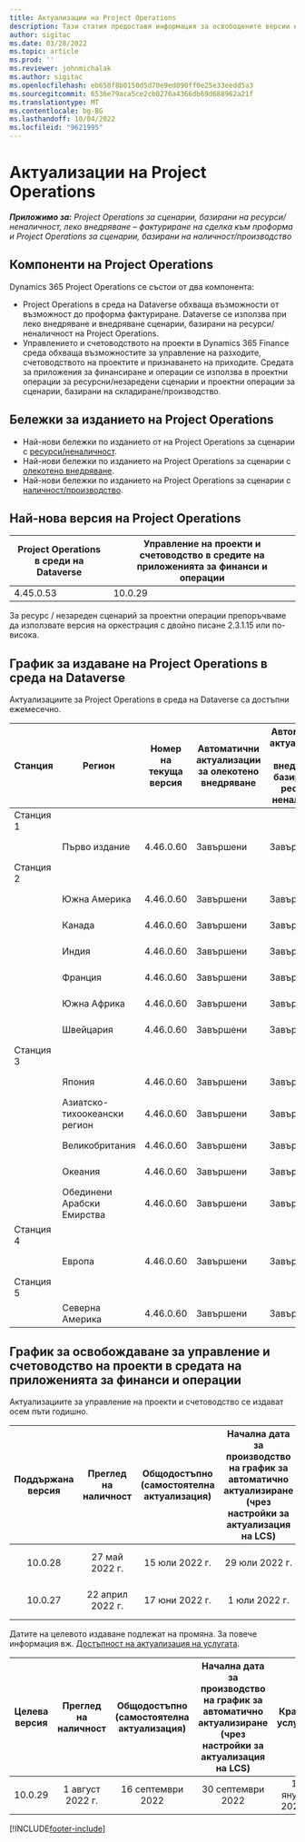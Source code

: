 ```yaml
---
title: Актуализации на Project Operations
description: Тази статия предоставя информация за освободените версии на Dynamics 365 Project Operations.
author: sigitac
ms.date: 03/28/2022
ms.topic: article
ms.prod: ''
ms.reviewer: johnmichalak
ms.author: sigitac
ms.openlocfilehash: eb658f8b0150d5d70e9ed090ff0e25e33eedd5a3
ms.sourcegitcommit: 6536e79aca5ce2cb0276a4366db69d688962a21f
ms.translationtype: MT
ms.contentlocale: bg-BG
ms.lasthandoff: 10/04/2022
ms.locfileid: "9621995"
---
```

# <a name="project-operations-updates"></a>Актуализации на Project Operations

_**Приложимо за:** Project Operations за сценарии, базирани на ресурси/неналичност, леко внедряване – фактуриране на сделка към проформа и Project Operations за сценарии, базирани на наличност/производство_



## <a name="project-operations-components"></a>Компоненти на Project Operations

Dynamics 365 Project Operations се състои от два компонента:

- Project Operations в среда на Dataverse обхваща възможности от възможност до проформа фактуриране. Dataverse се използва при леко внедряване и внедряване сценарии, базирани на ресурси/неналичност на Project Operations.
- Управлението и счетоводството на проекти в Dynamics 365 Finance среда обхваща възможностите за управление на разходите, счетоводството на проектите и признаването на приходите. Средата за приложения за финансиране и операции се използва в проектни операции за ресурсни/незаредени сценарии и проектни операции за сценарии, базирани на складиране/производство.

## <a name="project-operations-release-notes"></a>Бележки за изданието на Project Operations
- Най-нови бележки по изданието от на Project Operations за сценарии с [ресурси/неналичност](whats-new-july-2022-resource-based.md).
- Най-нови бележки по изданието на Project Operations за сценарии с [олекотено внедряване](../pro/whats-new/whats-new-july-2022-lite.md).
- Най-нови бележки по изданието на Project Operations за сценарии с [наличност/производство](../prod-pma/whats-new/whats-new-jul-2022-stocked.md).

## <a name="project-operations-latest-version"></a>Най-нова версия на Project Operations

| Project Operations в среди на Dataverse | Управление на проекти и счетоводство в средите на приложенията за финанси и операции | 
| --- | --- |
| 4.45.0.53 | 10.0.29 |

За ресурс / незареден сценарий за проектни операции препоръчваме да използвате версия на оркестрация с двойно писане 2.3.1.15 или по-висока.

## <a name="release-schedule-for-project-operations-on-dataverse-environment"></a>График за издаване на Project Operations в среда на Dataverse

Актуализациите за Project Operations в среда на Dataverse са достъпни ежемесечно. 

| Станция | Регион | Номер на текуща версия | Автоматични актуализации за олекотено внедряване | Автоматични актуализации за внедряване, базирано на ресурси/неналичност | Номер на следваща версия | Общодостъпна следваща версия |
|-----------|-----------------------|-----------------|--------------------|---------------------|---------------------|---------------------|
| Станция 1 |   &nbsp;              |    &nbsp;       | &nbsp;             |      &nbsp;         |      &nbsp;         |      &nbsp;         |
|   &nbsp;  | Първо издание         |  4.46.0.60      | Завършени           | Завършени            | TBD                 | 07 Октомври 2022      |
| Станция 2 |   &nbsp;              |    &nbsp;       | &nbsp;             |      &nbsp;         |      &nbsp;         |      &nbsp;         |
|   &nbsp;  | Южна Америка         |  4.46.0.60      | Завършени           | Завършени            | TBD                 | 14 Октомври 2022       |
|   &nbsp;  | Канада                |  4.46.0.60      | Завършени           | Завършени            | TBD                 | 14 Октомври 2022       |
|   &nbsp;  | Индия                 |  4.46.0.60      | Завършени           | Завършени            | TBD                 | 14 Октомври 2022       |
|   &nbsp;  | Франция                |  4.46.0.60      | Завършени           | Завършени            | TBD                 | 14 Октомври 2022       |
|   &nbsp;  | Южна Африка          |  4.46.0.60      | Завършени           | Завършени            | TBD                 | 14 Октомври 2022       |
|   &nbsp;  | Швейцария           |  4.46.0.60      | Завършени           | Завършени            | TBD                 | 14 Октомври 2022       |
| Станция 3 |      &nbsp;           |     &nbsp;      |     &nbsp;         |      &nbsp;         |      &nbsp;         |      &nbsp;         |
|   &nbsp;  | Япония                 |  4.46.0.60      | Завършени      | Завършени       | TBD                 | 21 Октомври 2022       |
|   &nbsp;  | Азиатско-тихоокеански регион          |  4.46.0.60      | Завършени      | Завършени       | TBD                 | 21 Октомври 2022       |
|   &nbsp;  | Великобритания         |  4.46.0.60      | Завършени      | Завършени       | TBD                 | 21 Октомври 2022       |
|   &nbsp;  | Океания               |  4.46.0.60      | Завършени      | Завършени       | TBD                 | 21 Октомври 2022       |
|   &nbsp;  | Обединени Арабски Емирства  |  4.46.0.60      | Завършени      | Завършени       | TBD                 | 21 Октомври 2022       |
| Станция 4 |     &nbsp;            |     &nbsp;      |     &nbsp;         |      &nbsp;         |      &nbsp;         |      &nbsp;         |
|   &nbsp;  | Европа                |  4.46.0.60      | Завършени           | Завършени            | TBD           | 28 Октомври 2022       |
| Станция 5 |     &nbsp;            |     &nbsp;      |     &nbsp;         |      &nbsp;         |      &nbsp;         |      &nbsp;         |
|   &nbsp;  | Северна Америка         |  4.46.0.60      | Завършени           | Завършени            | TBD           | 04 ноември 2022       |

## <a name="release-schedule-for-project-management-and-accounting-in-the-finance-and-operations-apps-environment"></a>График за освобождаване за управление и счетоводство на проекти в средата на приложенията за финанси и операции

Актуализациите за управление на проекти и счетоводство се издават осем пъти годишно.

|Поддържана версия| Преглед на наличност | Общодостъпно (самостоятелна актуализация) | Начална дата за производство на график за автоматично актуализиране (чрез настройки за актуализация на LCS) |   Край на услугата   |
|:---------------:|:---------------------------:|:---------------------------------:|:--------------------------------------------------------------------:|:------------------:|
|     10.0.28     |      27 май 2022 г.           |        15 юли 2022 г.              |                          29 юли 2022 г.                               | 21 Октомври 2022   |
|     10.0.27     |      22 април 2022 г.         |        17 юни 2022 г.              |                          1 юли 2022 г.                                | 16 септември 2022 |

Датите на целевото издаване подлежат на промяна. За повече информация вж. [Достъпност на актуализация на услугата](/dynamics365/fin-ops-core/fin-ops/get-started/public-preview-releases?toc=%2fdynamics365%2ffinance%2ftoc.json).

|Целева версия | Преглед на наличност | Общодостъпно (самостоятелна актуализация) | Начална дата за производство на график за автоматично актуализиране (чрез настройки за актуализация на LCS) |   Край на услугата   |
|:---------------:|:---------------------------:|:---------------------------------:|:--------------------------------------------------------------------:|:------------------:|
|     10.0.29     |      1 август 2022 г.         |       16 септември 2022          |                        30 септември 2022                            | 13 януари 2023 г.   |

[!INCLUDE[footer-include](../includes/footer-banner.md)]
